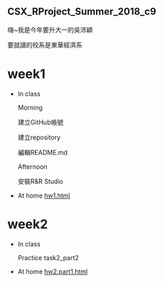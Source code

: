 ## CSX_RProject_Summer_2018_c9
嗨~我是今年要升大一的吳沛穎

要就讀的校系是東華經濟系

# week1
* In class

  Morning

  建立GitHub帳號
 
  建立repository
 
  編輯README.md
 
  Afternoon

  安裝R&R Studio
 
* At home
[hw1.html](https://peiyingwu0705.github.io/-/hw1/hw_1.html)

# week2
* In class

  Practice task2_part2

* At home
[hw2.part1.html](https://peiyingwu0705.github.io/Peiying/hw2/hw2_part2.html)
